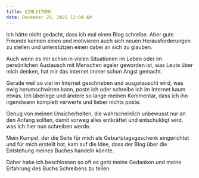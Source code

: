```yaml
---
title: EINLEITUNG
date: December 29, 2022 12:04 AM
---
```

Ich hätte nicht gedacht, dass ich mal einen Blog schreibe. Aber gute Freunde kennen einen und motivieren auch sich neuen Herausforderungen zu stellen und unterstützen einen dabei an sich zu glauben.

Auch wenn es mir schon in vielen Situationen im Leben oder im persönlichen Austausch mit Menschen egaler geworden ist, was Leute über mich denken, hat mir das Internet immer schon Angst gemacht. 

Gerade weil so viel im Internet geschrieben und ausgetauscht wird, was ewig herumschwirren kann, poste ich oder schreibe ich im Internet kaum etwas. Ich überlege und ändere so lange meinen Kommentar, dass ich ihn irgendwann komplett verwerfe und lieber nichts poste. 



Genug von meinen Unsicherheiten, die wahrscheinlich unbewusst nur an den Anfang sollten, damit vorweg alles entkräftet und entschuldigt wird, was ich hier nun schreiben werde.



Mein Kumpel, der die Seite für mich als Geburtstagsgeschenk eingerichtet und für mich erstellt hat, kam auf die Idee, dass der Blog über die Entstehung meines Buches handeln könnte. 



Daher habe ich beschlossen so oft es geht meine Gedanken und meine Erfahrung des Buchs Schreibens zu teilen.